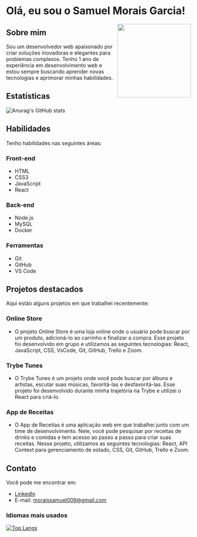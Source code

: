 <!-- Seção: Introdução -->
# Olá, eu sou o Samuel Morais Garcia!

<img align="right" width="200" height="200" src="https://c.tenor.com/M54OJrV7Zu8AAAAC/programmer.gif">

<!-- Seção: Sobre mim -->
## Sobre mim

Sou um desenvolvedor web apaixonado por criar soluções inovadoras e elegantes para problemas complexos. Tenho 1 ano de experiência em desenvolvimento web e estou sempre buscando aprender novas tecnologias e aprimorar minhas habilidades.

<!-- Seção: Estatísticas e gráficos -->
## Estatísticas

![Anurag's GitHub stats](https://github-readme-stats.vercel.app/api?username=SamuelMorais030202&show_icons=true&theme=radical)

<!-- Seção: Habilidades -->
## Habilidades

Tenho habilidades nas seguintes áreas:

### Front-end
- <i class="fab fa-html5"></i>HTML
- <i class="fab fa-css3-alt"></i> CSS3
- <i class="fab fa-js-square"></i> JavaScript
- <i class="fab fa-react"></i> React

### Back-end
- <i class="fab fa-node-js"></i> Node.js
- <i class="fas fa-database"></i> MySQL
- <i class="fab fa-docker"></i> Docker

### Ferramentas
- <i class="fab fa-git"></i> Git
- <i class="fab fa-github"></i> GitHub
- <i class="fas fa-code"></i> VS Code

<!-- Seção: Projetos destacados -->
## Projetos destacados

Aqui estão alguns projetos em que trabalhei recentemente:

### Online Store
- O projeto Online Store é uma loja online onde o usuário pode buscar por um produto, adicioná-lo ao carrinho e finalizar a compra. Esse projeto foi desenvolvido em grupo e utilizamos as seguintes tecnologias: React, JavaScript, CSS, VsCode, Git, GitHub, Trello e Zoom.

### Trybe Tunes
- O Trybe Tunes é um projeto onde você pode buscar por álbuns e artistas, escutar suas músicas, favoritá-las e desfavoritá-las. Esse projeto foi desenvolvido durante minha trajetória na Trybe e utilizei o React para criá-lo.

### App de Receitas
- O App de Receitas é uma aplicação web em que trabalhei junto com um time de desenvolvimento. Nele, você pode pesquisar por receitas de drinks e comidas e tem acesso ao passo a passo para criar suas receitas. Nesse projeto, utilizamos as seguintes tecnologias: React, API Context para gerenciamento de estado, CSS, Git, GitHub, Trello e Zoom.

## Contato

Você pode me encontrar em:

- [LinkedIn](https://www.linkedin.com/in/samuel-morais-garcia-4a823b244/)
- E-mail: moraissamuel009@gmail.com

### Idiomas mais usados

[![Top Langs](https://github-readme-stats.vercel.app/api/top-langs/?username=SamuelMorais030202&layout=compact)](https://github.com/anuraghazra/github-readme-stats)
